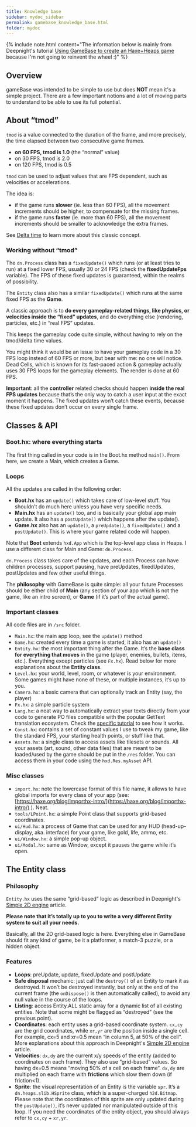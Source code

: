 ```yaml
---
title: Knowledge base
sidebar: mydoc_sidebar
permalink: gamebase_knowledge_base.html
folder: mydoc
---
```


{% include note.html content="The information below is mainly from Deepnight's tutorial [Using GameBase to create an Haxe+Heaps game](https://deepnight.net/tutorial/using-my-gamebase-to-create-a-heaps-game/) because I'm not going to reinvent the wheel :)" %}

## Overview

gameBase was intended to be simple to use but does **NOT** mean it's a simple project. There are a few important notions and a lot of moving parts to understand to be able to use its full potential.


## About “tmod”

```tmod``` is a value connected to the duration of the frame, and more precisely, the time elapsed between two consecutive game frames.

* **on 60 FPS, tmod is 1.0** (the “normal” value)
* on 30 FPS, tmod is 2.0
* on 120 FPS, tmod is 0.5

```tmod``` can be used to adjust values that are FPS dependent, such as velocities or accelerations.

The idea is:

*  if the game runs **slower** (ie. less than 60 FPS), all the movement increments should be higher, to compensate for the missing frames.
*  if the game runs **faster** (ie. more than 60 FPS), all the movement increments should be smaller to acknowledge the extra frames.

See [Delta time](https://en.wikipedia.org/wiki/Delta_timing) to learn more about this classic concept.


### Working without “tmod”
The ```dn.Process``` class has a ```fixedUpdate()``` which runs (or at least tries to run) at a fixed lower FPS, usually 30 or 24 FPS (check the **fixedUpdateFps** variable). The FPS of these fixed updates is guaranteed, within the realms of possibility.

The ```Entity``` class also has a similar ```fixedUpdate()``` which runs at the same fixed FPS as the **Game**.

A classic approach is to **do every gameplay-related things, like physics, or velocities inside the “fixed” updates**, and do everything else (rendering, particles, etc.) in “real FPS” updates.

This keeps the gameplay code quite simple, without having to rely on the tmod/delta time values.

You might think it would be an issue to have your gameplay code in a 30 FPS loop instead of 60 FPS or more, but bear with me: no one will notice. Dead Cells, which is known for its fast-paced action & gameplay actually uses 30 FPS loops for the gameplay elements. The render is done at 60 FPS.

**Important**: all the **controller** related checks should happen **inside the real FPS updates** because that’s the only way to catch a user input at the exact moment it happens. The fixed updates won’t catch these events, because these fixed updates don’t occur on every single frame.


## Classes & API

### Boot.hx: where everything starts
The first thing called in your code is in the Boot.hx method ```main()```. From here, we create a Main, which creates a Game.

### Loops
All the updates are called in the following order:

*  **Boot.hx** has an ```update()``` which takes care of low-level stuff. You shouldn’t do much here unless you have very specific needs.
*  **Main.hx** has an ```update()``` too, and is basically your global app main update. It also has a ```postUpdate()``` which happens after the update().
*  **Game.hx** also has an ```update()```, a ```preUpdate()```, a ```fixedUpdate()``` and a ```postUpdate()```. This is where your game related code will happen.

Note that **Boot** extends ```hxd.App``` which is the top-level app class in Heaps. I use a different class for Main and Game: ```dn.Process```.

```dn.Process``` class takes care of the updates, and each Process can have children processes, support pausing, have preUpdates, fixedUpdates, postUpdates and few other useful things.

The **philosophy** with GameBase is quite simple: all your future Processes should be either child of **Main** (any section of your app which is not the game, like an intro screen), or **Game** (if it’s part of the actual game).


### Important classes
All code files are in ```/src``` folder.

*  ```Main.hx```: the main app loop, see the ```update()``` method
*  ```Game.hx```: created every time a game is started, it also has an ```update()```
*  ```Entity.hx```: the most important thing after the Game. It’s the **base class for everything that moves** in the game (player, enemies, bullets, items, etc.). Everything except particles (see ```Fx.hx```). Read below for more explanations about the **Entity class**.
*  ```Level.hx```: your world, level, room, or whatever is your environment. Some games might have none of these, or multiple instances, it’s up to you.
*  ```Camera.hx```: a basic camera that can optionally track an Entity (say, the player)
*  ```Fx.hx```: a simple particle system
*  ```Lang.hx```: a neat way to automatically extract your texts directly from your code to generate PO files compatible with the popular GetText translation ecosystem. Check the [specific tutorial](https://deepnight.net/tutorial/part-4-localize-texts-using-po-files/) to see how it works.
*  ```Const.hx```: contains a set of constant values I use to tweak my game, like the standard FPS, your starting health points, or stuff like that.
*  ```Assets.hx```: a single class to access assets like tilesets or sounds. All your assets (art, sound, other data files) that are meant to be loaded/used by the game should be put in the ```/res``` folder. You can access them in your code using the ```hxd.Res.myAsset``` API.


### Misc classes
*  ```import.hx```: note the lowercase format of this file name, it allows to have global imports for every class of your app (see: [https://haxe.org/blog/importhx-intro/](https://haxe.org/blog/importhx-intro/) ). Neat.
*  ```tools/LPoint.hx```: a simple Point class that supports grid-based coordinates.
*  ```ui/Hud.hx```: a process of Game that can be used for any HUD (head-up-display, aka. interface) for your game, like gold, life, ammo, etc.
*  ```ui/Window.hx```: a simple pop-up object.
*  ```ui/Modal.hx```: same as Window, except it pauses the game while it’s open.


## The Entity class

### Philosophy
```Entity.hx``` uses the same “grid-based” logic as described in Deepnight's [Simple 2D engine](https://deepnight.net/tutorial/a-simple-platformer-engine-part-1-basics/) article. 

**Please note that it’s totally up to you to write a very different Entity system to suit all your needs.**

 Basically, all the 2D grid-based logic is here. Everything else in GameBase should fit any kind of game, be it a platformer, a match-3 puzzle, or a hidden object.


### Features
*  **Loops**: preUpdate, update, fixedUpdate and postUpdate
*  **Safe disposal** mechanic: just call the ```destroy()``` of an Entity to mark it as destroyed. It won’t be destroyed instantly, but only at the end of the current frame (the ```onDispose()``` is then automatically called), to avoid any null value in the course of the loops.
*  **Listing**: access Entity.ALL static array for a dynamic list of all existing entities. Note that some might be flagged as “destroyed” (see the previous point).
*  **Coordinates**: each entity uses a grid-based coordinate system. ```cx,cy``` are the grid coordinates, while ```xr,yr``` are the position inside a single cell. For example, cx=5 and xr=0.5 mean “in column 5, at 50% of the cell“. More explanations about this approach in Deepnight's [Simple 2D engine](https://deepnight.net/tutorial/a-simple-platformer-engine-part-1-basics/) article. 
*  **Velocities**: ```dx,dy``` are the current x/y speeds of the entity (added to coordinates on each frame). They also use “grid-based” values. So having dx=0.5 means “moving 50% of a cell on each frame“. ```dx,dy``` are multiplied on each frame with **frictions** which slow them down (if friction<1).
*  **Sprite**: the visual representation of an Entity is the variable ```spr```. It’s a ```dn.heaps.slib.HSprite``` class, which is a super-charged ```h2d.Bitmap```. Please note that the coordinates of this sprite are only updated during the ```postUpdate()```, it’s never updated nor manipulated outside of this loop. If you need the coordinates of the entity object, you should always refer to ```cx,cy``` + ```xr,yr```.